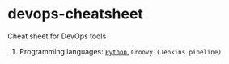 # devops-cheatsheet
Cheat sheet for DevOps tools

1. Programming languages: [`Python`](src/python/README.md), `Groovy (Jenkins pipeline)`
